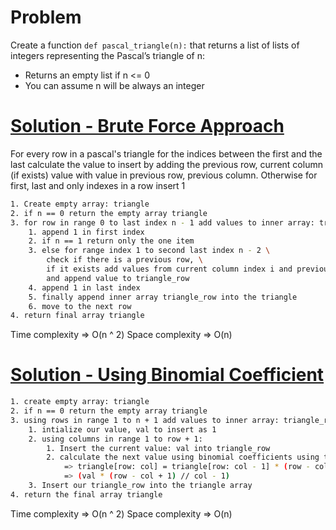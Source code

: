 # Problem
Create a function `def pascal_triangle(n):` that returns a list of lists of integers representing the Pascal’s triangle of n:

- Returns an empty list if n <= 0
- You can assume n will be always an integer

# [Solution - Brute Force Approach](./_0-pascal_triangle.py)
For every row in a pascal's triangle for the indices between the first and the last calculate the value to insert by adding the previous row, current column (if exists) value with value in previous row, previous column. Otherwise for first, last and only indexes in a row insert 1

``` bash
1. Create empty array: triangle
2. if n == 0 return the empty array triangle
3. for row in range 0 to last index n - 1 add values to inner array: triangle_row
    1. append 1 in first index
    2. if n == 1 return only the one item
    3. else for range index 1 to second last index n - 2 \
        check if there is a previous row, \
        if it exists add values from current column index i and previous column index i - 1 \
        and append value to triangle_row
    4. append 1 in last index
    5. finally append inner array triangle_row into the triangle
    6. move to the next row
4. return final array triangle
```

Time complexity => O(n ^ 2)
Space complexity => O(n)

# [Solution - Using Binomial Coefficient](./0-pascal_triangle.py)
``` bash
1. create empty array: triangle
2. if n == 0 return the empty array triangle
3. using rows in range 1 to n + 1 add values to inner array: triangle_row
    1. intialize our value, val to insert as 1
    2. using columns in range 1 to row + 1:
        1. Insert the current value: val into triangle_row
        2. calculate the next value using binomial coefficients using the previous val i.e
            => triangle[row: col] = triangle[row: col - 1] * (row - col + 1) // col - 1
            => (val * (row - col + 1) // col - 1)
    3. Insert our triangle_row into the triangle array
4. return the final array triangle
```

Time complexity => O(n ^ 2)
Space complexity => O(n)